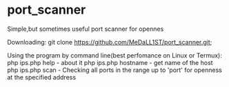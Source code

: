 # port_scanner

Simple,but sometimes useful port scanner for opennes

Downloading:
git clone https://github.com/MeDaLL1ST/port_scanner.git;

Using the program by command line(best perfomance on Linux or Termux):
php ips.php help - about it
php ips.php hostname - get name of the host
php ips.php scan <ip adress> <port> -  Checking all ports in the range up to 'port' for openness at the specified address
